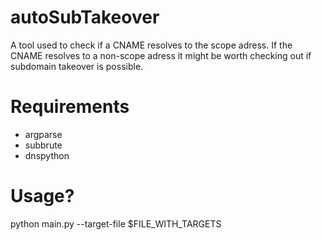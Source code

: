 # autoSubTakeover
A tool used to check if a CNAME resolves to the scope adress. If the CNAME resolves to a non-scope adress it might be worth checking out if subdomain takeover is possible.

# Requirements
- argparse
- subbrute
- dnspython
# Usage?

python main.py --target-file $FILE_WITH_TARGETS
